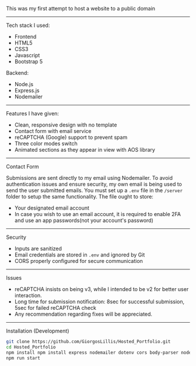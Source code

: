 This was my first attempt to host a website to a public domain

---

Tech stack I used:

- Frontend
- HTML5
- CSS3
- Javascript
- Bootstrap 5

Backend:
- Node.js
- Express.js
- Nodemailer

---

Features I have given:

- Clean, responsive design with no template
- Contact form with email service 
- reCAPTCHA (Google) support to prevent spam
- Three color modes switch
- Animated sections as they appear in view with AOS library

---

Contact Form

Submissions are sent directly to my email using Nodemailer. To avoid authentication issues and ensure security, my own email is being used to send the user submitted emails.
You must set up a `.env` file in the `/server` folder to setup the same functionality. The file ought to store:
- Your designated email account
- In case you wish to use an email account, it is required to enable 2FA and use an app passwords(not your account's password)

---

Security

- Inputs are sanitized
- Email credentials are stored in `.env` and ignored by Git
- CORS properly configured for secure communication

---

Issues

- reCAPTCHA insists on being v3, while I intended to be v2 for better user interaction.
- Long time for submission notification: 8sec for successful submission, 5sec for failed reCAPTCHA check
- Any recommendation regarding fixes will be appreciated.
---

Installation (Development)

```bash
git clone https://github.com/GiorgosLillis/Hosted_Portfolio.git
cd Hosted_Portfolio
npm install npm install express nodemailer dotenv cors body-parser nodemon
npm run start
